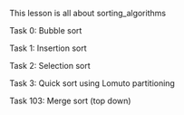 This lesson is all about sorting_algorithms

Task 0: Bubble sort

Task 1: Insertion sort

Task 2: Selection sort

Task 3: Quick sort using Lomuto partitioning

Task 103: Merge sort (top down)